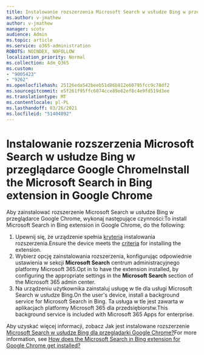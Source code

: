 ```yaml
---
title: Instalowanie rozszerzenia Microsoft Search w usłudze Bing w przeglądarce Google Chrome
ms.author: v-jmathew
author: v-jmathew
manager: scotv
audience: Admin
ms.topic: article
ms.service: o365-administration
ROBOTS: NOINDEX, NOFOLLOW
localization_priority: Normal
ms.collection: Adm_O365
ms.custom:
- "9005423"
- "9262"
ms.openlocfilehash: 25126eda542beeb51d86b812e60795fcc9c78df2
ms.sourcegitcommit: e5f261f95ffc6074cce89e62ef8c4e9fd519d3ee
ms.translationtype: MT
ms.contentlocale: pl-PL
ms.lasthandoff: 03/26/2021
ms.locfileid: "51404892"
---
```

# <a name="install-the-microsoft-search-in-bing-extension-in-google-chrome"></a><span data-ttu-id="e635b-102">Instalowanie rozszerzenia Microsoft Search w usłudze Bing w przeglądarce Google Chrome</span><span class="sxs-lookup"><span data-stu-id="e635b-102">Install the Microsoft Search in Bing extension in Google Chrome</span></span>

<span data-ttu-id="e635b-103">Aby zainstalować rozszerzenie Microsoft Search w usłudze Bing w przeglądarce Google Chrome, wykonaj następujące czynności:</span><span class="sxs-lookup"><span data-stu-id="e635b-103">To install Microsoft Search in Bing extension in Google Chrome, do the following:</span></span>

1. <span data-ttu-id="e635b-104">Upewnij się, że urządzenie spełnia [kryteria](https://go.microsoft.com/fwlink/?linkid=2152236) instalowania rozszerzenia.</span><span class="sxs-lookup"><span data-stu-id="e635b-104">Ensure the device meets the [criteria](https://go.microsoft.com/fwlink/?linkid=2152236) for installing the extension.</span></span>
2. <span data-ttu-id="e635b-105">Wybierz opcję zainstalowania rozszerzenia, konfigurując odpowiednie ustawienia w sekcji **Microsoft Search** centrum administracyjnego platformy Microsoft 365.</span><span class="sxs-lookup"><span data-stu-id="e635b-105">Opt in to have the extension installed, by configuring the appropriate settings in the **Microsoft Search** section of the Microsoft 365 admin center.</span></span>
3. <span data-ttu-id="e635b-106">Na urządzeniu użytkownika zainstaluj usługę w tle dla usługi Microsoft Search w usłudze Bing.</span><span class="sxs-lookup"><span data-stu-id="e635b-106">On the user's device, install a background service for Microsoft Search in Bing.</span></span> <span data-ttu-id="e635b-107">Ta usługa w tle jest zawarta w aplikacjach platformy Microsoft 365 dla przedsiębiorstw.</span><span class="sxs-lookup"><span data-stu-id="e635b-107">This background service is included with Microsoft 365 Apps for enterprise.</span></span>

<span data-ttu-id="e635b-108">Aby uzyskać więcej informacji, zobacz Jak jest instalowane rozszerzenie [Microsoft Search w usłudze Bing dla przeglądarki Google Chrome?](https://go.microsoft.com/fwlink/?linkid=2150992)</span><span class="sxs-lookup"><span data-stu-id="e635b-108">For more information, see [How does the Microsoft Search in Bing extension for Google Chrome get installed?](https://go.microsoft.com/fwlink/?linkid=2150992)</span></span>
